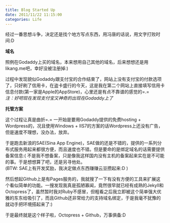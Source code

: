 ```yaml
---
title: Blog Started Up
date: 2011/11/22 11:15:00
categories: Life
---
```

经过一番思想斗争，决定还是找个地方写点东西，用冯唐的话说，用文字打败时间:D

__域名__

照例在Godaddy上买的域名，本来想用自己其他的域名，后来想想还是用likang.me吧，幸好没被注册掉:)

过程中发现貌似Godaddy跟支付宝的合作结束了，网站上没有支付宝的付款选项了，只好刷了信用卡，在盗卡盛行的今天，这是我在第二个网站上直接填写信用卡信息付款(第一家是Apple的AppStore)，心里还是有点不靠谱的感觉的=.=  
*注：好吧现在发现支付宝又神奇的出现在Godaddy上了*

__托管方案__

这个过程让真是曲折=.= 一开始是要用Godaddy提供的免费hosting + Wordpress的，况且使用Windows + IIS7的方案的话Wordpress上还没有广告，但是速度不理想，没办法，放弃。  

于是跑去新浪的SAE(Sina App Engine)，SAE做的还是不错的，提供的一系列分布式服务用起来都很方便，而且速度也不错。但是要命的是绑定域名的话需要提供备案信息:( 不是我不想备案，只是像我这样国内没有主机的备案起来实在是不可能的事。于是想想算了吧，还是另寻他处。  
(BTW: SAE上有开发奖励，我决定做点东西赚赚云豆攒起来:D )  

然后想起Github上是有Pages服务的，我就搜了一下有没有方便的工具来扩展这个看似简单的功能。一搜发现我真是孤陋寡闻，竟然很早就已经有成熟的Jekyll和Octopress了，虽然暂时我对Ruby不感冒，但粗看之后我立即被这个简单强大优雅的东东给吸引了，而且Github还非常给力的支持域名绑定，于是我毫不犹豫的就动手把环境搭起来了:)

于是最终就是这个样子啦，Octopress + Github，万事俱备:D

